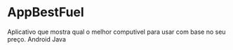 # AppBestFuel

Aplicativo que mostra qual o melhor computivel para usar com base no seu preço. Android Java
